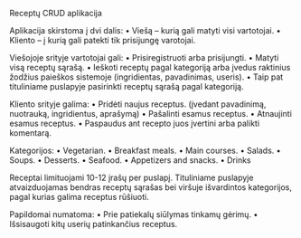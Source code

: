 Receptų CRUD aplikacija

Aplikacija skirstoma į dvi dalis:
• Viešą – kurią gali matyti visi vartotojai.
• Kliento – į kurią gali patekti tik prisijungę varotojai.

Viešojoje srityje vartotojai gali:
• Prisiregistruoti arba prisijungti.
• Matyti visą receptų sąrašą.
• Ieškoti receptų pagal kategoriją arba įvedus raktinius žodžius paieškos sistemoje (ingridientas, pavadinimas, useris).
• Taip pat tituliniame puslapyje pasirinkti receptų sąrašą pagal kategoriją.

Kliento srityje galima:
• Pridėti naujus receptus. (įvedant pavadinimą, nuotrauką, ingridientus, aprašymą)
• Pašalinti esamus receptus.
• Atnaujinti esamus receptus.
• Paspaudus ant recepto juos įvertini arba palikti komentarą.

Kategorijos:
• Vegetarian.
• Breakfast meals.
• Main courses.
• Salads.
• Soups.
• Desserts.
• Seafood.
• Appetizers and snacks.
• Drinks

Receptai limituojami 10-12 įrašų per puslapį. Tituliniame puslapyje atvaizduojamas bendras receptų sąrašas bei viršuje išvardintos kategorijos, pagal kurias galima receptus rūšiuoti.

Papildomai numatoma:
• Prie patiekalų siūlymas tinkamų gėrimų.
• Išsisaugoti kitų userių patinkančius receptus.
